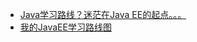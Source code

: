  - [Java学习路线？迷茫在Java EE的起点。。。](http://blog.csdn.net/noting_gonna/article/details/7479834)
 - [我的JavaEE学习路线图](http://www.cnblogs.com/gaoming7122/archive/2012/11/20/2778308.html)